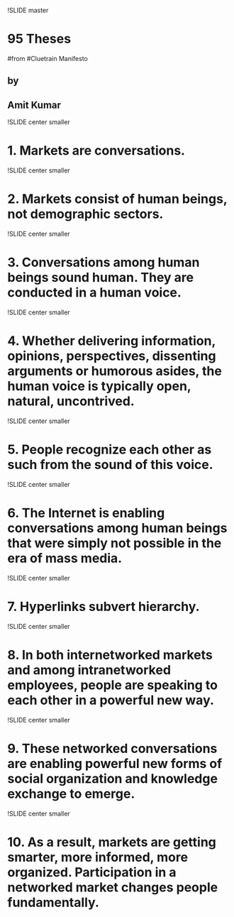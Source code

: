 !SLIDE master
# 95 Theses 
#from
#Cluetrain Manifesto

## by
## Amit Kumar

!SLIDE center smaller
# 1. Markets are conversations.

!SLIDE center smaller
# 2. Markets consist of human beings, not demographic sectors.

!SLIDE center smaller
# 3. Conversations among human beings sound human. They are conducted in a human voice. 

!SLIDE center smaller
# 4. Whether delivering information, opinions, perspectives, dissenting arguments or humorous asides, the human voice is typically open, natural, uncontrived. 

!SLIDE center smaller
# 5. People recognize each other as such from the sound of this voice.

!SLIDE center smaller
# 6. The Internet is enabling conversations among human beings that were simply not possible in the era of mass media. 

!SLIDE center smaller
# 7. Hyperlinks subvert hierarchy. 

!SLIDE center smaller
# 8. In both internetworked markets and among intranetworked employees, people are speaking to each other in a powerful new way. 

!SLIDE center smaller
# 9. These networked conversations are enabling powerful new forms of social organization and knowledge exchange to emerge. 

!SLIDE center smaller
# 10. As a result, markets are getting smarter, more informed, more organized. Participation in a networked market changes people fundamentally.

